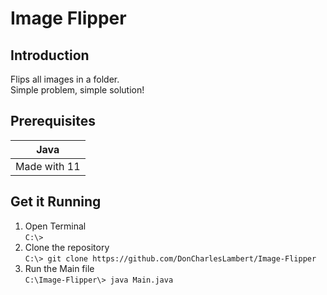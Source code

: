 # Image Flipper

## Introduction
Flips all images in a folder.  
Simple problem, simple solution!

## Prerequisites
|Java|
|--|
| Made with 11 |
  
## Get it Running    
1. Open Terminal  
`C:\>` 
2. Clone the repository    
`C:\> git clone https://github.com/DonCharlesLambert/Image-Flipper`
3. Run the Main file  
`C:\Image-Flipper\> java Main.java`

